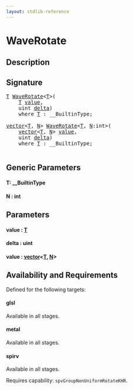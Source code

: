 ```yaml
---
layout: stdlib-reference
---
```


# WaveRotate

## Description





## Signature 

<pre>
<a href=".html#typeparam-T" class="code_type">T</a> <a href=".html">WaveRotate</a>&lt;<a href=".html#typeparam-T" class="code_type">T</a>&gt;(
    <a href=".html#typeparam-T" class="code_type">T</a> <a href=".html#decl-value" class="code_param">value</a>,
    <span class="code_keyword">uint</span> <a href=".html#decl-delta" class="code_param">delta</a>)
    <span class='code_keyword'>where</span> <a href=".html#typeparam-T" class="code_type">T</a> : __BuiltinType;

<a href="../../types/vector/index.html" class="code_type">vector</a>&lt;<a href=".html#typeparam-T" class="code_type">T</a>, <a href=".html#decl-N" class="code_var">N</a>&gt; <a href=".html">WaveRotate</a>&lt;<a href=".html#typeparam-T" class="code_type">T</a>, <a href=".html#decl-N" class="code_var">N</a>:<span class="code_keyword">int</span>&gt;(
    <a href="../../types/vector/index.html" class="code_type">vector</a>&lt;<a href=".html#typeparam-T" class="code_type">T</a>, <a href=".html#decl-N" class="code_var">N</a>&gt; <a href=".html#decl-value" class="code_param">value</a>,
    <span class="code_keyword">uint</span> <a href=".html#decl-delta" class="code_param">delta</a>)
    <span class='code_keyword'>where</span> <a href=".html#typeparam-T" class="code_type">T</a> : __BuiltinType;

</pre>

## Generic Parameters

####  <a id="typeparam-T"></a>T: \_\_BuiltinType
####  <a id="decl-N"></a>N  : int

## Parameters

####  <a id="decl-value"></a>value  : [T](.html#typeparam-T)
####  <a id="decl-delta"></a>delta  : uint
####  <a id="decl-value"></a>value  : [vector](../../types/vector/index.html)\<[T](../../types/vector/index.html#typeparam-T), [N](../../types/vector/index.html#decl-N)\>

## Availability and Requirements

Defined for the following targets:

#### glsl
Available in all stages.

#### metal
Available in all stages.

#### spirv
Available in all stages.

Requires capability: `spvGroupNonUniformRotateKHR`.



